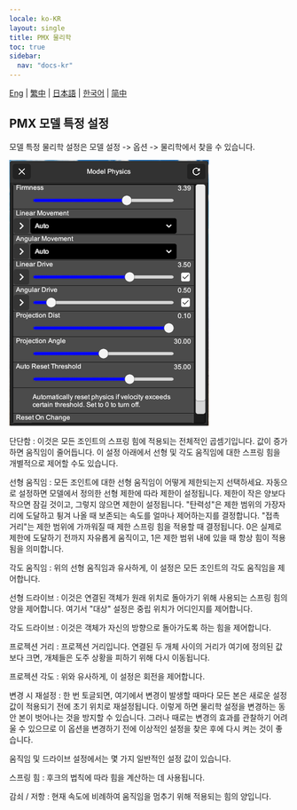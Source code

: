 ```yaml
---
locale: ko-KR
layout: single
title: PMX 물리학
toc: true
sidebar:
  nav: "docs-kr"
---
```

[Eng](/dancexr/features/pmx_physics) | [繁中](/tw/dancexr/features/pmx_physics) | [日本語](/jp/dancexr/features/pmx_physics) | [한국어](/kr/dancexr/features/pmx_physics) | [简中](/zh/dancexr/features/pmx_physics)


## PMX 모델 특정 설정
모델 특정 물리학 설정은 모델 설정 -> 옵션 -> 물리학에서 찾을 수 있습니다.

![모델 물리학](/images/model-physics.png)

단단함
:  이것은 모든 조인트의 스프링 힘에 적용되는 전체적인 곱셈기입니다. 값이 증가하면 움직임이 줄어듭니다. 이 설정 아래에서 선형 및 각도 움직임에 대한 스프링 힘을 개별적으로 제어할 수도 있습니다.

선형 움직임
:  모든 조인트에 대한 선형 움직임이 어떻게 제한되는지 선택하세요. 자동으로 설정하면 모델에서 정의한 선형 제한에 따라 제한이 설정됩니다. 제한이 작은 양보다 작으면 잠길 것이고, 그렇지 않으면 제한이 설정됩니다. "탄력성"은 제한 범위의 가장자리에 도달하고 튕겨 나올 때 보존되는 속도를 얼마나 제어하는지를 결정합니다. "접촉 거리"는 제한 범위에 가까워질 때 제한 스프링 힘을 적용할 때 결정됩니다. 0은 실제로 제한에 도달하기 전까지 자유롭게 움직이고, 1은 제한 범위 내에 있을 때 항상 힘이 적용됨을 의미합니다.

각도 움직임
:  위의 선형 움직임과 유사하게, 이 설정은 모든 조인트의 각도 움직임을 제어합니다.

선형 드라이브
:  이것은 연결된 객체가 원래 위치로 돌아가기 위해 사용되는 스프링 힘의 양을 제어합니다. 여기서 "대상" 설정은 중립 위치가 어디인지를 제어합니다.

각도 드라이브
:  이것은 객체가 자신의 방향으로 돌아가도록 하는 힘을 제어합니다.

프로젝션 거리
:  프로젝션 거리입니다. 연결된 두 개체 사이의 거리가 여기에 정의된 값보다 크면, 개체들은 도주 상황을 피하기 위해 다시 이동됩니다.

프로젝션 각도
:  위와 유사하게, 이 설정은 회전을 제어합니다.

변경 시 재설정
:  한 번 토글되면, 여기에서 변경이 발생할 때마다 모든 본은 새로운 설정 값이 적용되기 전에 초기 위치로 재설정됩니다. 이렇게 하면 물리학 설정을 변경하는 동안 본이 벗어나는 것을 방지할 수 있습니다. 그러나 때로는 변경의 효과를 관찰하기 어려울 수 있으므로 이 옵션을 변경하기 전에 이상적인 설정을 찾은 후에 다시 켜는 것이 좋습니다.

움직임 및 드라이브 설정에서는 몇 가지 일반적인 설정 값이 있습니다.

스프링 힘
:  후크의 법칙에 따라 힘을 계산하는 데 사용됩니다.

감쇠 / 저항
:  현재 속도에 비례하여 움직임을 멈추기 위해 적용되는 힘의 양입니다.